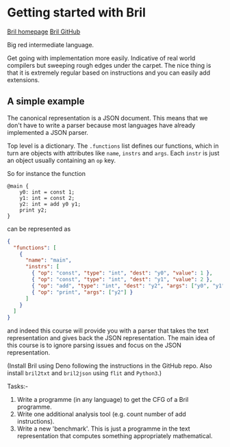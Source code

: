 # Getting started with Bril

[Bril homepage](https://capra.cs.cornell.edu/bril)
[Bril GitHub](https://github.com/sampsyo/bril)

Big red intermediate language.

Get going with implementation more easily.
Indicative of real world compilers but sweeping rough edges under the carpet.
The nice thing is that it is extremely regular based on instructions and you can easily add extensions.

## A simple example

The canonical representation is a JSON document.
This means that we don't have to write a parser because most languages have already implemented a JSON parser.

Top level is a dictionary.
The `.functions` list defines our functions, which in turn are objects with attributes like `name`, `instrs` and `args`.
Each `instr` is just an object usually containing an `op` key.

So for instance the function

```
@main {
    y0: int = const 1;
    y1: int = const 2;
    y2: int = add y0 y1;
    print y2;
}
```

can be represented as

```json
{
  "functions": [
    {
      "name": "main",
      "instrs": [
        { "op": "const", "type": "int", "dest": "y0", "value": 1 },
        { "op": "const", "type": "int", "dest": "y1", "value": 2 },
        { "op": "add", "type": "int", "dest": "y2", "args": ["y0", "y1"] },
        { "op": "print", "args": ["y2"] }
      ]
    }
  ]
}
```

and indeed this course will provide you with a parser that takes the text representation and gives back the JSON representation.
The main idea of this course is to ignore parsing issues and focus on the JSON representation.

(Install Bril using Deno following the instructions in the GitHub repo.
Also install `bril2txt` and `bril2json` using `flit` and `Python3`.)

Tasks:-

1. Write a programme (in any language) to get the CFG of a Bril programme.
2. Write one additional analysis tool (e.g. count number of add instructions).
3. Write a new 'benchmark'. This is just a programme in the text representation that computes something appropriately mathematical.
